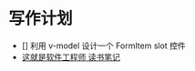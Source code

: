 # 写作计划

- [] 利用 v-model 设计一个 FormItem slot 控件
- [这就是软件工程师 读书笔记](../read/this-is-software-eginneer.md)